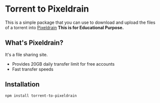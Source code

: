 # Torrent to Pixeldrain
This is a simple package that you can use to download and upload the files of a torrent into [Pixeldrain](https://www.pixeldrain.com)
**This is for Educational Purpose.**

## What's Pixeldrain?
It's a file sharing site.
- Provides 20GB daily transfer limit for free accounts
- Fast transfer speeds

## Installation
```shell
npm install torrent-to-pixeldrain
```

